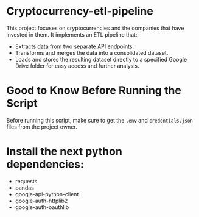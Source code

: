 # Cryptocurrency-etl-pipeline
This project focuses on cryptocurrencies and the companies that have invested in them. It implements an ETL pipeline that:
- Extracts data from two separate API endpoints.
- Transforms and merges the data into a consolidated dataset.
- Loads and stores the resulting dataset directly to a specified Google Drive folder for easy access and further analysis.

# Good to Know Before Running the Script
Before running this script, make sure to get the `.env` and `credentials.json` files from the project owner.

# Install the next python dependencies:
- requests
- pandas
- google-api-python-client
- google-auth-httplib2
- google-auth-oauthlib
